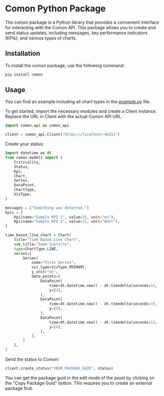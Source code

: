 # Comon Python Package

The comon package is a Python library that provides a convenient interface for interacting with the Comon API. This package allows you to create and send status updates, including messages, key performance indicators (KPIs), and various types of charts.

## Installation

To install the comon package, use the following command:

```bash
pip install comon
```

## Usage

You can find an example including all chart types in the [example.py](example.py) file.

To get started, import the necessary modules and create a Client instance. Replace the URL in Client with the actual Comon API URL.

```python
import comon.api as comon_api

client = comon_api.Client("https://localhost:44311")
```

Create your status:

```python
import datetime as dt
from comon.models import (
    Criticality,
    Status,
    Kpi,
    Chart,
    Series,
    DataPoint,
    ChartType,
    VizType,
)

messages = ["Something was detected."]
kpis = [
    Kpi(name="Sample KPI 1", value=35, unit="ms"),
    Kpi(name="Sample KPI 2", value=22, unit="Watt"),
]

time_based_line_chart = Chart(
    title="Time Based Line Chart",
    sub_title="Some Subtitle",
    type=ChartType.LINE,
    series=[
        Series(
            name="First Series",
            viz_type=VizType.PRIMARY,
            y_unit="ms",
            data_points=[
                DataPoint(
                    time=dt.datetime.now() - dt.timedelta(seconds=5),
                    y=[3],
                ),
                DataPoint(
                    time=dt.datetime.now() - dt.timedelta(seconds=3),
                    y=[5],
                ),
                DataPoint(
                    time=dt.datetime.now() - dt.timedelta(seconds=1),
                    y=[4],
                ),
            ],
        )
    ],
)
```

Send the status to Comon:

```python
client.create_status("YOUR_PACKAGE_GUID", status)
```

You can get the package guid in the edit mode of the asset by clicking on the "Copy Package Guid" button. This requires you to create an external package first.
